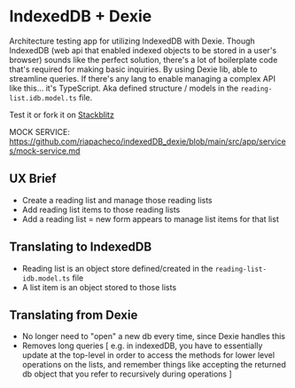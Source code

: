 # IndexedDB + Dexie
Architecture testing app for utilizing IndexedDB with Dexie. Though IndexedDB (web api that enabled indexed objects to be stored in a user's browser) sounds like the perfect solution, 
there's a lot of boilerplate code that's required for making basic inquiries. By using Dexie lib, able to streamline queries. If there's any lang to enable managing a complex API like this... it's TypeScript. Aka defined structure / models 
in the `reading-list.idb.model.ts` file.

Test it or fork it on [Stackblitz](https://stackblitz.com/edit/angular-ivy-agkmc4?file=src/app/models/reading-list-idb.model.ts)

MOCK SERVICE: https://github.com/riapacheco/indexedDB_dexie/blob/main/src/app/services/mock-service.md
## UX Brief
* Create a reading list and manage those reading lists
* Add reading list items to those reading lists
* Add a reading list = new form appears to manage list items for that list

## Translating to IndexedDB
* Reading list is an object store defined/created in the `reading-list-idb.model.ts` file
* A list item is an object stored to those lists

## Translating from Dexie
* No longer need to "open" a new db every time, since Dexie handles this
* Removes long queries [ e.g. in indexedDB, you have to essentially update at the top-level in order to access the methods for lower level operations on the lists, and remember things like accepting the returned db object that you refer to recursively during operations ]
